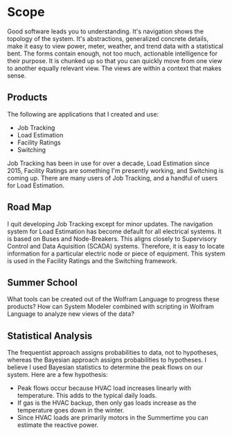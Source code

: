 # Scope
Good software leads you to understanding. It's navigation shows the topology of the system. It's abstractions, generalized concrete details, make it easy to view power, meter, weather, and trend data with a statistical bent. The forms contain enough, not too much, actionable intelligence for their purpose. It is chunked up so that you can quickly move from one view to another equally relevant view. The views are within a context that makes sense.
## Products
The following are applications that I created and use:
* Job Tracking
* Load Estimation
* Facility Ratings
* Switching

Job Tracking has been in use for over a decade, Load Estimation since 2015, Facility Ratings are something I'm presently working, and Switching is coming up. There are many users of Job Tracking, and a handful of users for Load Estimation.
## Road Map
I quit developing Job Tracking except for minor updates. The navigation system for Load Estimation has become default for all electrical systems. It is based on Buses and Node-Breakers. This aligns closely to Supervisory Control and Data Aquisition (SCADA) systems. Therefore, it is easy to locate information for a particular electric node or piece of equipment. This system is used in the Facility Ratings and the Switching framework.
## Summer School
What tools can be created out of the Wolfram Language to progress these products?
How can System Modeler combined with scripting in Wolfram Language to analyze new views of the data?
## Statistical Analysis
The frequentist approach assigns probabilities to data, not to hypotheses, whereas the Bayesian approach assigns probabilities to hypotheses. I believe I used Bayesian statistics to determine the peak flows on our system. Here are a few hypothesis:
* Peak flows occur because HVAC load increases linearly with temperature. This adds to the typical daily loads.
* If gas is the HVAC backup, then only gas loads increase as the temperature goes down in the winter.
* Since HVAC loads are primarily motors in the Summertime you can estimate the reactive power.